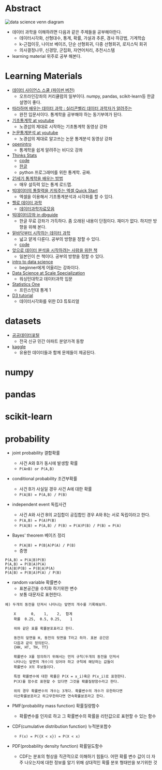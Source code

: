 # Abstract

![data science venn diagram](https://static1.squarespace.com/static/5150aec6e4b0e340ec52710a/t/51525c33e4b0b3e0d10f77ab/1364352052403/Data_Science_VD.png?format=1500w)

- 데이터 과학을 이해하려면 다음과 같은 주제들을 공부해야한다.
  - 데이터시각화, 선형대수, 통계, 확률, 가설과 추론, 경사 하강법, 기계학습
  - k-근접이웃, 나이브 베이즈, 단순 선형회귀, 다중 선형회귀, 로지스틱 회귀
  - 의사결정나무, 신경망, 군집화, 자연어처리, 추천시스템
- learning material 위주로 공부 해본다.

# Learning Materials

- [데이터 사이언스 스쿨 (파이썬 버전)](https://datascienceschool.net/view-notebook/661128713b654edc928ecb455a826b1d/)
  - 오프라인강좌의 커리큘럼의 일부이다. numpy, pandas, scikit-learn등 한글 설명이 좋다.
- [따라하며 배우는 데이터 과학 : 실리콘벨리 데이터 과학자가 알려주는](http://www.yes24.com/24/Goods/44184320?Acode=101)
  - 완전 입문서이다. 통계학을 공부해야 하는 동기부여가 된다.
- [기초통계학 at youtube](https://www.youtube.com/playlist?list=PLsri7w6p16vs-vfUgweXPjEEhwXjjPSHq)
  - 노경섭의 제대로 시작하는 기초통계학 동영상 강좌
- [논문통계분석 at youtube](https://www.youtube.com/watch?v=8PT4AKrKjFo&list=PLsri7w6p16vuIphjhykx6UwOb6ICK0HVi)
  - 노경섭의 제대로 알고쓰는 논문 통계분석 동영상 강좌
- [openintro](https://www.openintro.org/stat/videos.php)
  - 통계학을 쉽게 알려주는 비디오 강좌
- [Thinks Stats](http://greenteapress.com/thinkstats/)
  - [code](https://github.com/AllenDowney/ThinkStats2)
  - [한글](http://fliphtml5.com/dvlr/gyzu/basic)
  - python 프로그래머를 위한 통계학. 공짜.
- [21세기 통계학을 배우는 방법](http://statkclee.github.io/window-of-statistics/)
  - 매우 설득력 있는 통계 로드맵.
- [빅데이터의 통찰력을 키워주는 엑셀 Quick Start](https://www.inflearn.com/course/%EC%97%91%EC%85%80-%EA%B0%95%EC%A2%8C/)
  - 엑셀을 이용해서 기초통계분석과 시각화를 할 수 있다.
- [헬로 데이터 과학](http://www.kangcom.com/sub/view.asp?sku=201602122364)
  - [데이터과학자료모음](http://www.hellodatascience.com/?page_id=7)
- [빅데이터강좌 in dbguide](http://cyber.dbguide.net/lecture.php?code=AA017)
  - 한글 무료 강좌가 가득하다. 좀 오래된 내용이 단점이다. 재미가 없다. 하지만 방향을 위해 본다.
- [밑바닥부터 시작하는 데이터 과학](http://www.kangcom.com/sub/view.asp?sku=201605307751)
  - 넓고 얕게 다룬다. 공부의 방향을 정할 수 있다.
  - [code](https://github.com/Insight-book/data-science-from-scratch?files=1)
- [앞으로 데이터 분석을 시작하려는 사람을 위한 책](http://www.aladin.co.kr/shop/wproduct.aspx?ItemId=40672590&ttbkey=ttbcloud092006002&COPYPaper=1)
  - 일본인이 쓴 책이다. 공부의 방향을 정할 수 있다.
- [intro to data science](https://classroom.udacity.com/courses/ud359)
  - beginner에게 어울리는 강좌이다.
- [Data Science at Scale Specialization](https://www.coursera.org/specializations/data-science)
  - 워싱턴대학교 데이터과학 입문
- [Statistics One](https://www.youtube.com/watch?v=VJlpQs4a5LI&list=PLgIPpm6tJZoTlY4A-xikgjXmlscqduP5k)
  - 프린스턴대 통계 1
- [D3 tutorial](http://alignedleft.com/tutorials)
  - 데이터시각화를 위한 D3 튜토리얼

# datasets

- [공공데이터포털](https://www.data.go.kr/)
  - 전국 신규 민간 아파트 분양가격 동향
- [kaggle](https://www.kaggle.com/)
  - 유용한 데이터들과 함께 문제들이 제공된다.

# numpy

# pandas

# scikit-learn

# probability

- joint probability 결합확률
  - 사건 A와 B가 동시에 발생할 확률 
  - `P(A∩B) or P(A,B)`
  
- conditional probability 조건부확률
  - 사건 B가 사실일 경우 사건 A에 대한 확률 
  - `P(A|B) = P(A,B) / P(B)`

- independent event 독립사건
  - 사건 A와 사건 B의 교집합이 공집합인 경우 A와 B는 서로 독립이라고 한다. 
  - `P(A,B) = P(A)P(B)`
  - `P(A|B) = P(A,B) / P(B) = P(A)P(B) / P(B) = P(A)`
  
- Bayes' theorem 베이즈 정리
  - `P(A|B) = P(B|A)P(A) / P(B)`
  - 증명
```
P(A,B) = P(A|B)P(B)
P(A,B) = P(B|A)P(A)
P(A|B)P(B) = P(B|A)P(A)
P(A|B) = P(B|A)P(A) / P(B)
```

- random variable 확률변수
   - 표본공간을 수치화 하기위한 변수
   - 보통 대문자로 표현한다.
   
```
예) 두개의 동전을 던져서 나타나는 앞면의 개수를 기록해보자.
    
    X       0,    1,    2,  합계
    확률  0.25,  0.5, 0.25,    1

    위와 같은 표를 확률분포표라고 한다.

    동전의 앞면을 H, 동전의 뒷면을 T라고 하자. 표본 공간은
    다음과 같이 정의된다.
    {HH, HT, TH, TT}

    확률변수 X를 정의하기 위해서는 먼저 규칙(두개의 동전을 던져서
    나타나는 앞면의 개수)이 있어야 하고 규칙에 해당하는 값들이
    확률변수 X의 후보들이다.

    특정 확률변수에 대한 확률은 P(X = x_i)혹은 P(x_i)로 표현한다.
    P(X)를 함수로 표현할 수 있다면 그것을 확률질량함수라고 한다.

    위의 경우 확률변수의 개수는 3개다. 확률변수의 개수가 유한하다면
    이산확률분포라고 하고무한하다면 연속확률분포라고 한다.
```

- PMF(probability mass function) 확률질량함수
  - 확률변수를 인자로 하고 그 확률변수의 확률을 리턴값으로 표현할 수 있는 함수

- CDF(cumulative distribution function) 누적분포함수
  - `F(x) = P({X < x}) = P(X < x)`

- PDF(probability density function) 확률밀도함수
  - CDF는 분포의 형상을 직관적으로 이해하기 힘들다. 어떤 확률 변수
    값이 더 자주 나오는지에 대한 정보를 알기 위해 상대적인 확률 분포
    형태만을 보기위한 것
